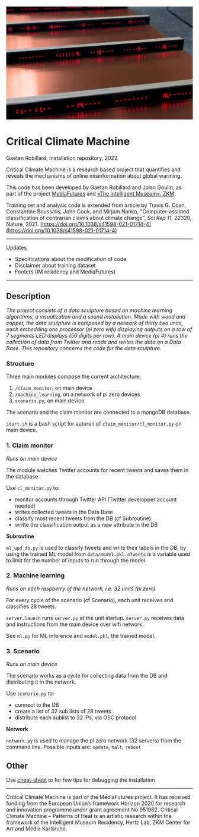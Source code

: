 ![installation detail](ccm.jpg)

Critical Climate Machine
========================

Gaëtan Robillard, installation repository, 2022.

Critical Climate Machine is a research based project that quantifies and reveals the mechanisms of online misinformation about global warming.

This code has been developed by Gaëtan Robillard and Jolan Goulin, as part of the project [MediaFutures](#mediafutures) and [»The Intelligent Museum«, ZKM](#the-intelligent-museum).

Training set and analysis code is extended from article by Travis G. Coan, Constantine Boussalis, John Cook, and Mirjam Nanko, "Computer-assisted classification of contrarian claims about climate change", _Sci Rep 11_, 22320, Nature, 2021. [https://doi.org/10.1038/s41598-021-01714-4](https://doi.org/10.1038/s41598-021-01714-4)

--------------------------------------------------------

Updates

- Specifications about the modification of code
- Disclaimer about training dataset
- Footers (IM residency and MediaFutures)

--------------------------------------------------------

Description
-----------

_The project consists of a data sculpture based on machine learning algorithms, a visualization and a sound installation. Made with wood and copper, the data sculpture is composed by a network of thirty two units, each embedding one processor (pi zero wifi) displaying outputs on a row of 7 segments LED displays (56 digits per row). A main device (pi 4) runs the collection of data from Twitter and reads and writes the data on a Data Base. This repository concerns the code for the data sculpture._

### Structure

Three main modules compose the current architecture:

1. `/claim_monitor`, on main device
2. `/machine_learning`, on a network of pi zero devices
3. `scenario.py`, on main device

The scenario and the claim monitor are connected to a mongoDB database.

`start.sh` is a bash script for autorun of `claim_monitor/cl_monitor.py` on main device.

### 1. Claim monitor

*Runs on main device*

The module watches Twitter accounts for recent tweets and saves them in the database.

Use `cl_monitor.py` to:

- monitor accounts through Twitter API (Twitter developper account needed)
- writes collected tweets in the Data Base
- classify most recent tweets from the DB (cf Subroutine)
- writte the classification output as a new attribute in the DB

**Subroutine**

`ml_upd_db.py` is used to classify tweets and write their labels in the DB, by using the trained ML model from `data/model.pkl`. `nTweets` is a variable used to limit for the number of inputs to run through the model.

### 2. Machine learning

*Runs on each raspberry of the network, i.e. 32 units (pi zero)*

For every cycle of the scenario (cf Scenario), each unit receives and classifies 28 tweets.

`server.launch` runs `server.py` at the unit startup. `server.py` receives data and instructions from the main device over wifi network.

See `ml.py` for ML inference and `model.pkl`, the trained model.

### 3. Scenario

*Runs on main device*

The scenario works as a cycle for collecting data from the DB and distributing it in the network.

Use `scenario.py` to:

- connect to the DB
- create a list of 32 sub lists of 28 tweets
- distribute each sublist to 32 IPs, via OSC protocol

**Network**

`network.py` is used to manage the pi zero network (32 servers) from the command line.
Possible inputs are: `update`, `halt`, `reboot`

Other
-----------

Use [cheat-sheet](cheat-sheet.md) to for few tips for debugging the installation

--------------------------------------------------------

Critical Climate Machine is part of the MediaFutures project. It has received funding from the European Union’s framework Horizon 2020 for
research and innovation programme under grant agreement No 951962.
Critical Climate Machine – Patterns of Heat is an artistic research within the framework of the Intelligent Museum Residency, Hertz Lab, ZKM
Center for Art and Media Karlsruhe.
